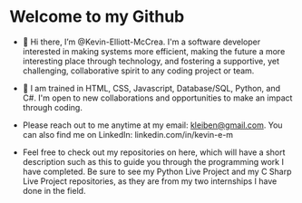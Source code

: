 # Welcome to my Github

- 👋 Hi there, I’m @Kevin-Elliott-McCrea. I'm a software developer interested in making systems more efficient, making the future a more interesting place through technology, and fostering a supportive, yet challenging, collaborative spirit to any coding project or team.

- 🌱 I am trained in HTML, CSS, Javascript, Database/SQL, Python, and C#. I'm open to new collaborations and opportunities to make an impact through coding. 

- Please reach out to me anytime at my email: kleiben@gmail.com. You can also find me on LinkedIn: linkedin.com/in/kevin-e-m

- Feel free to check out my repositories on here, which will have a short description such as this to guide you through the programming work I have completed. Be sure to see my Python Live Project and my C Sharp Live Project repositories, as they are from my two internships I have done in the field.
